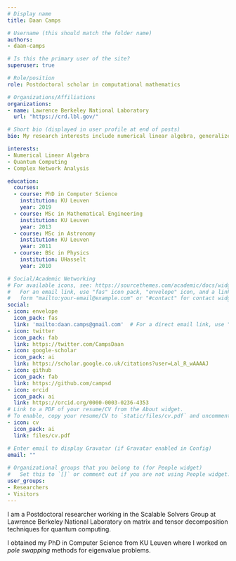 ```yaml
---
# Display name
title: Daan Camps

# Username (this should match the folder name)
authors:
- daan-camps

# Is this the primary user of the site?
superuser: true

# Role/position
role: Postdoctoral scholar in computational mathematics

# Organizations/Affiliations
organizations:
- name: Lawrence Berkeley National Laboratory
  url: "https://crd.lbl.gov/"

# Short bio (displayed in user profile at end of posts)
bio: My research interests include numerical linear algebra, generalized eigenvalue problems, direct methods, iterative solvers, quantum computing. 

interests:
- Numerical Linear Algebra
- Quantum Computing
- Complex Network Analysis

education:
  courses:
  - course: PhD in Computer Science
    institution: KU Leuven
    year: 2019
  - course: MSc in Mathematical Engineering
    institution: KU Leuven
    year: 2013
  - course: MSc in Astronomy
    institution: KU Leuven
    year: 2011
  - course: BSc in Physics
    institution: UHasselt
    year: 2010

# Social/Academic Networking
# For available icons, see: https://sourcethemes.com/academic/docs/widgets/#icons
#   For an email link, use "fas" icon pack, "envelope" icon, and a link in the
#   form "mailto:your-email@example.com" or "#contact" for contact widget.
social:
- icon: envelope
  icon_pack: fas
  link: 'mailto:daan.camps@gmail.com'  # For a direct email link, use "mailto:test@example.org".
- icon: twitter
  icon_pack: fab
  link: https://twitter.com/CampsDaan
- icon: google-scholar
  icon_pack: ai
  link: https://scholar.google.co.uk/citations?user=Lal_R_wAAAAJ
- icon: github
  icon_pack: fab
  link: https://github.com/campsd
- icon: orcid
  icon_pack: ai
  link: https://orcid.org/0000-0003-0236-4353
# Link to a PDF of your resume/CV from the About widget.
# To enable, copy your resume/CV to `static/files/cv.pdf` and uncomment the lines below.  
- icon: cv
  icon_pack: ai
  link: files/cv.pdf

# Enter email to display Gravatar (if Gravatar enabled in Config)
email: ""
  
# Organizational groups that you belong to (for People widget)
#   Set this to `[]` or comment out if you are not using People widget.  
user_groups:
- Researchers
- Visitors
---
```


I am a Postdoctoral researcher working in the Scalable Solvers Group at Lawrence Berkeley National Laboratory on matrix and tensor decomposition techniques for quantum computing.

I obtained my PhD in Computer Science from KU Leuven where I worked on *pole swapping* methods for eigenvalue problems.